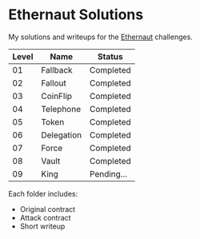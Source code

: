 # Ethernaut Solutions

My solutions and writeups for the [Ethernaut](https://ethernaut.openzeppelin.com/) challenges.

| Level | Name       | Status     |
| ----- | ---------- | ---------- |
| 01    | Fallback   | Completed  |
| 02    | Fallout    | Completed  |
| 03    | CoinFlip   | Completed  |
| 04    | Telephone  | Completed  |
| 05    | Token      | Completed  |
| 06    | Delegation | Completed  |
| 07    | Force      | Completed  |
| 08    | Vault      | Completed  |
| 09    | King       | Pending... |

Each folder includes:

- Original contract
- Attack contract
- Short writeup
